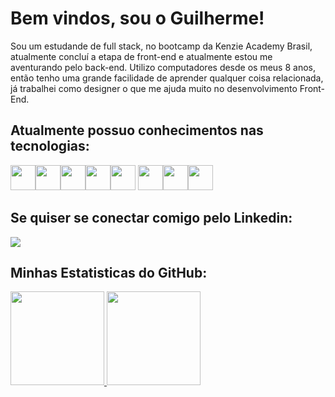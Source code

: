 <h1>Bem vindos, sou o Guilherme!</h1>

Sou um estudande de full stack, no bootcamp da Kenzie Academy Brasil, atualmente concluí a etapa de front-end e atualmente estou me aventurando pelo back-end.
Utilizo computadores desde os meus 8 anos, então tenho uma grande facilidade de aprender qualquer coisa relacionada, já trabalhei como designer o que me ajuda muito no desenvolvimento Front-End.

<h2>Atualmente possuo conhecimentos nas tecnologias:</h2>

<img width="40" height="40" src="https://cdn.jsdelivr.net/gh/devicons/devicon/icons/javascript/javascript-original.svg" /><img width="40" height="40" src="https://cdn.jsdelivr.net/gh/devicons/devicon/icons/css3/css3-original.svg" /><img width="40" height="40" src="https://cdn.jsdelivr.net/gh/devicons/devicon/icons/html5/html5-original.svg" /><img width="40" height="40" src="https://cdn.jsdelivr.net/gh/devicons/devicon/icons/react/react-original.svg" /><img width="40" height="40" src="https://cdn.jsdelivr.net/gh/devicons/devicon/icons/materialui/materialui-original.svg" />
<img width="40" height="40" src="https://cdn.jsdelivr.net/gh/devicons/devicon/icons/nodejs/nodejs-original.svg" /><img width="40" height="40" src="https://cdn.jsdelivr.net/gh/devicons/devicon/icons/postgresql/postgresql-original.svg" /><img width="40" height="40"  src="https://cdn.jsdelivr.net/gh/devicons/devicon/icons/python/python-original.svg" />


<h2>Se quiser se conectar comigo pelo Linkedin:</h2>

<a href="https://www.linkedin.com/in/guilhermeschulzdaluz" target="_blank"><img src="https://img.shields.io/badge/-LinkedIn-%230077B5?style=for-the-badge&logo=linkedin&logoColor=white" target="_blank"></a>   
                             
          
          
<h2>Minhas Estatisticas do GitHub: </h2>

<div align="left">
    <a href="https://github.com/GuilhermeSchulz">
      <img height="150em" src="https://github-readme-stats.vercel.app/api?username=GuilhermeSchulz&theme=dracula"/>
      <img height="150em" src="https://github-readme-stats.vercel.app/api/top-langs/?username=GuilhermeSchulz&theme=dracula&hide_border=false&&layout=compact"/>
    </a>
  </div>

<!--
**GuilhermeSchulz/GuilhermeSchulz** is a ✨ _special_ ✨ repository because its `README.md` (this file) appears on your GitHub profile.

Here are some ideas to get you started:

- 🔭 I’m currently working on ...
- 🌱 I’m currently learning ...
- 👯 I’m looking to collaborate on ...
- 🤔 I’m looking for help with ...
- 💬 Ask me about ...
- 📫 How to reach me: ...
- 😄 Pronouns: ...
- ⚡ Fun fact: ...
-->
